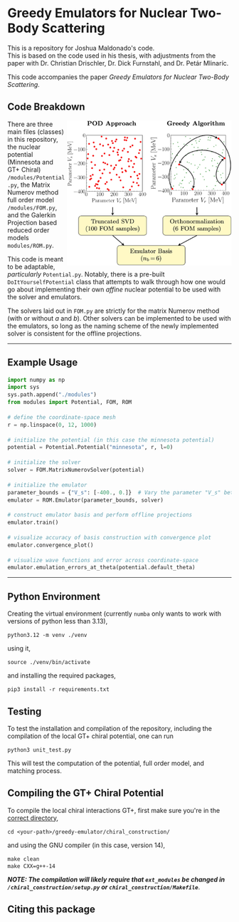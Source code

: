 # Greedy Emulators for Nuclear Two-Body Scattering

This is a repository for Joshua Maldonado's code. <br> This is based on the code used in his thesis, with adjustments from the paper with Dr. Christian Drischler, Dr. Dick Furnstahl, and Dr. Petár Mlinaríc.

This code accompanies the paper _Greedy Emulators for Nuclear Two-Body Scattering_.

## Code Breakdown

<img align="right" width="370" src="/markdown_figures/greedy-vs-POD.jpg">

There are three main files (classes) in this repository, the nuclear potential (Minnesota and GT+ Chiral) `/modules/Potential.py`, the Matrix Numerov method full order model `/modules/FOM.py`, and the Galerkin Projection based reduced order models `modules/ROM.py`.

This code is meant to be adaptable, _particularly_ `Potential.py`. Notably, there is a pre-built `DoItYourselfPotential` class that attempts to walk through how one would go about implementing their own _affine_ nuclear potential to be used with the solver and emulators.

The solvers laid out in `FOM.py` are strictly for the matrix Numerov method (with or without $a$ and $b$). Other solvers can be implemented to be used with the emulators, so long as the naming scheme of the newly implemented solver is consistent for the offline projections.

---
## Example Usage
```python
import numpy as np
import sys
sys.path.append("./modules")
from modules import Potential, FOM, ROM

# define the coordinate-space mesh
r = np.linspace(0, 12, 1000)

# initialize the potential (in this case the minnesota potential)
potential = Potential.Potential("minnesota", r, l=0)

# initialize the solver
solver = FOM.MatrixNumerovSolver(potential)

# initialize the emulator 
parameter_bounds = {"V_s": [-400., 0.]}  # Vary the parameter "V_s" between -400 MeV and 0 MeV
emulator = ROM.Emulator(parameter_bounds, solver)

# construct emulator basis and perform offline projections
emulator.train()

# visualize accuracy of basis construction with convergence plot
emulator.convergence_plot()

# visualize wave functions and error across coordinate-space
emulator.emulation_errors_at_theta(potential.default_theta)
```



---

## Python Environment

Creating the virtual environment (currently `numba` only wants to work with versions of python less than 3.13),

``` shell
python3.12 -m venv ./venv
```

using it,

```shell
source ./venv/bin/activate
```

and installing the required packages,

```shell
pip3 install -r requirements.txt
```

## Testing 
To test the installation and compilation of the repository, including the compilation of the local GT+ chiral potential, one can run
```shell
python3 unit_test.py
```

This will test the computation of the potential, full order model, and matching process.


## Compiling the GT+ Chiral Potential

To compile the local chiral interactions GT+, first make sure you're in the [correct directory](https://github.com/Ub3rJosh/greedy-emulator/tree/main/chiral_construction),

``` shell
cd <your-path>/greedy-emulator/chiral_construction/
```

and using the GNU compiler (in this case, version 14),

``` shell
make clean
make CXX=g++-14
```

***NOTE: The compilation will _likely_ require that `ext_modules` be changed in `/chiral_construction/setup.py` or `chiral_construction/Makefile`***.

<!--
For compiling things that give the error: `m2 (mach-o file, but is an incompatible architecture (have 'x86_64', need 'arm64'))` (at least for the purposes of looking at the [BUQEYE eigenvector continuation repo](https://github.com/buqeye/eigenvector-continuation) use these commands: \* `export LDFLAGS="-framework Accelerate"` \* `export NPY_DISTUTILS_APPEND_FLAGS=1` And then compile as mentioned in the BUQEYE repository but without the `-lliblapack` linker flag. This works only on MacOS computers.
-->

## Citing this package
```bibtex

```
